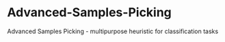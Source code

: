 # Advanced-Samples-Picking
Advanced Samples Picking - multipurpose heuristic for classification tasks

